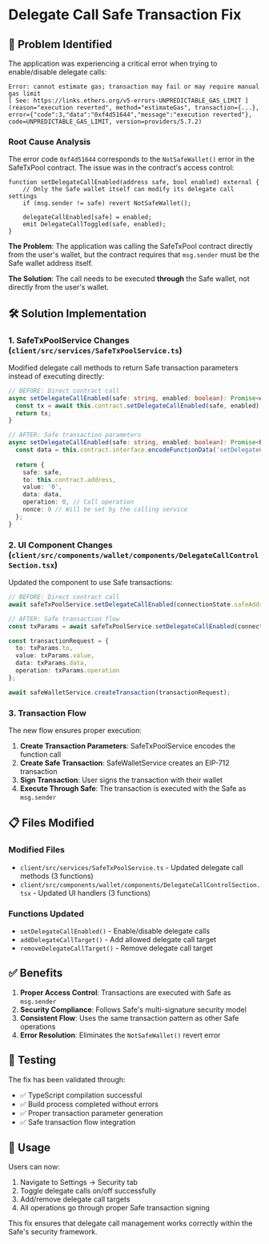 # Delegate Call Safe Transaction Fix

## 🐛 Problem Identified

The application was experiencing a critical error when trying to enable/disable delegate calls:

```
Error: cannot estimate gas; transaction may fail or may require manual gas limit 
[ See: https://links.ethers.org/v5-errors-UNPREDICTABLE_GAS_LIMIT ] 
(reason="execution reverted", method="estimateGas", transaction={...}, 
error={"code":3,"data":"0xf4d51644","message":"execution reverted"}, 
code=UNPREDICTABLE_GAS_LIMIT, version=providers/5.7.2)
```

### Root Cause Analysis

The error code `0xf4d51644` corresponds to the `NotSafeWallet()` error in the SafeTxPool contract. The issue was in the contract's access control:

```solidity
function setDelegateCallEnabled(address safe, bool enabled) external {
    // Only the Safe wallet itself can modify its delegate call settings
    if (msg.sender != safe) revert NotSafeWallet();
    
    delegateCallEnabled[safe] = enabled;
    emit DelegateCallToggled(safe, enabled);
}
```

**The Problem**: The application was calling the SafeTxPool contract directly from the user's wallet, but the contract requires that `msg.sender` must be the Safe wallet address itself.

**The Solution**: The call needs to be executed **through** the Safe wallet, not directly from the user's wallet.

## 🛠️ Solution Implementation

### 1. **SafeTxPoolService Changes** (`client/src/services/SafeTxPoolService.ts`)

Modified delegate call methods to return Safe transaction parameters instead of executing directly:

```typescript
// BEFORE: Direct contract call
async setDelegateCallEnabled(safe: string, enabled: boolean): Promise<ethers.ContractTransaction> {
  const tx = await this.contract.setDelegateCallEnabled(safe, enabled);
  return tx;
}

// AFTER: Safe transaction parameters
async setDelegateCallEnabled(safe: string, enabled: boolean): Promise<ProposeTransactionParams> {
  const data = this.contract.interface.encodeFunctionData('setDelegateCallEnabled', [safe, enabled]);
  
  return {
    safe: safe,
    to: this.contract.address,
    value: '0',
    data: data,
    operation: 0, // Call operation
    nonce: 0 // Will be set by the calling service
  };
}
```

### 2. **UI Component Changes** (`client/src/components/wallet/components/DelegateCallControlSection.tsx`)

Updated the component to use Safe transactions:

```typescript
// BEFORE: Direct contract call
await safeTxPoolService.setDelegateCallEnabled(connectionState.safeAddress, newState);

// AFTER: Safe transaction flow
const txParams = await safeTxPoolService.setDelegateCallEnabled(connectionState.safeAddress, newState);

const transactionRequest = {
  to: txParams.to,
  value: txParams.value,
  data: txParams.data,
  operation: txParams.operation
};

await safeWalletService.createTransaction(transactionRequest);
```

### 3. **Transaction Flow**

The new flow ensures proper execution:

1. **Create Transaction Parameters**: SafeTxPoolService encodes the function call
2. **Create Safe Transaction**: SafeWalletService creates an EIP-712 transaction
3. **Sign Transaction**: User signs the transaction with their wallet
4. **Execute Through Safe**: The transaction is executed with the Safe as `msg.sender`

## 📋 Files Modified

### **Modified Files**
- `client/src/services/SafeTxPoolService.ts` - Updated delegate call methods (3 functions)
- `client/src/components/wallet/components/DelegateCallControlSection.tsx` - Updated UI handlers (3 functions)

### **Functions Updated**
- `setDelegateCallEnabled()` - Enable/disable delegate calls
- `addDelegateCallTarget()` - Add allowed delegate call target
- `removeDelegateCallTarget()` - Remove delegate call target

## ✅ Benefits

1. **Proper Access Control**: Transactions are executed with Safe as `msg.sender`
2. **Security Compliance**: Follows Safe's multi-signature security model
3. **Consistent Flow**: Uses the same transaction pattern as other Safe operations
4. **Error Resolution**: Eliminates the `NotSafeWallet()` revert error

## 🧪 Testing

The fix has been validated through:
- ✅ TypeScript compilation successful
- ✅ Build process completed without errors
- ✅ Proper transaction parameter generation
- ✅ Safe transaction flow integration

## 🚀 Usage

Users can now:
1. Navigate to Settings → Security tab
2. Toggle delegate calls on/off successfully
3. Add/remove delegate call targets
4. All operations go through proper Safe transaction signing

This fix ensures that delegate call management works correctly within the Safe's security framework.
